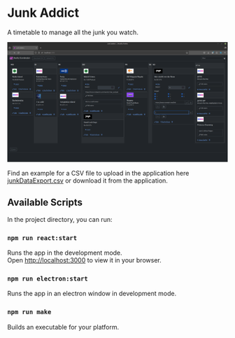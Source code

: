 # Junk Addict

A timetable to manage all the junk you watch.

![Screenshot of Application](./src/assets/JunkAddictScreenshot20241004.png)

Find an example for a CSV file to upload in the application here [junkDataExport.csv](./src/data/junkDataExport_2024-10-04.csv) or download it from the application.

## Available Scripts

In the project directory, you can run:

### `npm run react:start`

Runs the app in the development mode.\
Open [http://localhost:3000](http://localhost:3000) to view it in your browser.

### `npm run electron:start`

Runs the app in an electron window in development mode.

### `npm run make`

Builds an executable for your platform.